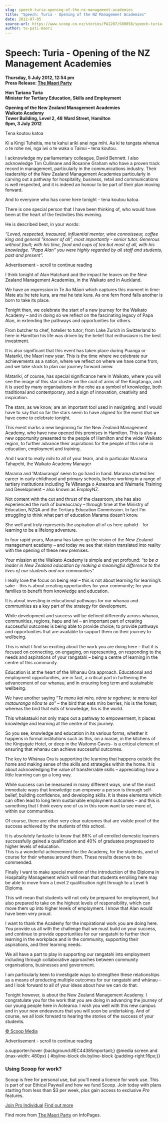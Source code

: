 ```yaml
---
slug: speech-turia-opening-of-the-nz-management-academies
title: "Speech: Turia - Opening of the NZ Management Academies"
date: 2012-07-05
source-url: https://www.scoop.co.nz/stories/PA1207/S00058/speech-turia-opening-of-the-nz-management-academies.htm
author: te-pati-maori
---
```

Speech: Turia - Opening of the NZ Management Academies
======================================================

**Thursday, 5 July 2012, 12:54 pm**  
**Press Release: [The Maori Party](https://info.scoop.co.nz/The_Maori_Party)**

  
  
**Hon Tariana Turia**  
**Minister for Tertiary Education, Skills and Employment**

  
  
**Opening of the New Zealand Management Academies**  
**Waikato Academy**  
**Tower Building, Level 2, 48 Ward Street, Hamilton**  
**6pm, 3 July 2012**  
  
Tena koutou katoa

Ki a Kingi Tuheitia, me te kahui ariki anei nga mihi. Aa ki te tangata whenua o te rohe nei, nga iwi o te waka o Tainui – tena koutou.

I acknowledge my parliamentary colleague, David Bennett. I also acknowledge Tim Cullinane and Rosanne Graham who have a proven track record in management, particularly in the communications industry. Their leadership of the New Zealand Management Academies particularly in carving out a pathway for hospitality, business, retail and communications is well respected, and it is indeed an honour to be part of their plan moving forward.

And to everyone who has come here tonight – tena koutou katoa.

There is one special person that I have been thinking of, who would have been at the heart of the festivities this evening.

He is described best, in your words:

_“Loved, respected, treasured, influential mentor, wine connoisseur, coffee king and general "knower of all", most importantly - senior tutor. Generous without fault; with his time, food and cups of tea but most of all, with his knowledge. "Papa Alan" you were highly regarded by all staff and students, past and present”._

Advertisement - scroll to continue reading





I think tonight of Alan Hatchard and the impact he leaves on the New Zealand Management Academies, in the Waikato and in Auckland.

We have an expression in Te Ao Māori which captures this moment in time: Mate atu he tete kura, ara mai he tete kura. As one fern frond falls another is born to take its place.

Tonight then, we celebrate the start of a new journey for the Waikato Academy – and in doing so we reflect on the fascinating legacy of Papa Alan, in extending the pathways and opportunities for others.

From butcher to chef, hotelier to tutor; from Lake Zurich in Switzerland to here in Hamilton his life was driven by the belief that enthusiasm is the best investment.

It is also significant that this event has taken place during Puanga or Matariki, the Maori new year. This is the time where we celebrate our achievements as a nation, where we reflect on where we have come from, and we take stock to plan our journey forward anew.

Matariki, of course, has special significance here in Waikato, where you will see the image of this star cluster on the coat of arms of the Kingitanga, and it is used by many organisations in the rohe as a symbol of knowledge, both traditional and contemporary, and a sign of innovation, creativity and inspiration.

The stars, as we know, are an important tool used in navigating, and I would have to say that so far the stars seem to have aligned for the event that we have come to celebrate tonight.

This event marks a new beginning for the New Zealand Management Academy, who have now opened this premises in Hamilton. This is also a new opportunity presented to the people of Hamilton and the wider Waikato region, to further advance their aspirations for the people of this rohe in education, employment and training.

And I want to really mihi to all of your team, and in particular Marama Tahapehi, the Waikato Academy Manager

Marama and ‘Matauranga’ seem to go hand in hand. Marama started her career in early childhood and primary schools, before working in a range of tertiary institutions including Te Wānanga o Aotearoa and Waimarie Training and Development – also known as EmployNZ.

Not content with the cut and thrust of the classroom, she has also experienced the rush of bureaucracy – through time at the Ministry of Education, NZQA and the Tertiary Education Commission. In fact I’m struggling to think what part of education Marama doesn’t know.

She well and truly represents the aspiration all of us here uphold – for learning to be a lifelong adventure.

In four rapid years, Marama has taken up the vision of the New Zealand management academy – and today we see that vision translated into reality with the opening of these new premises.

Your mission at the Waikato Academy is simple and yet profound: _“to be a leader in New Zealand education by making a meaningful difference to the lives of our students and our communities”._

I really love the focus on being real – this is not about learning for learning’s sake – this is about creating opportunities for your community; for your families to benefit from knowledge and education.

It is about investing in educational pathways for our whanau and communities as a key part of the strategy for development.

While development and success will be defined differently across whanau, communities, regions, hapu and iwi – an important part of creating successful outcomes is being able to provide choice; to provide pathways and opportunities that are available to support them on their journey to wellbeing.

This is what I find so exciting about the work you are doing here – that it is focused on connecting, on engaging, on representing, on responding to the needs and aspirations of your rangatahi – being a centre of learning in the centre of this community.

Education is at the heart of the Whanau Ora approach. Educational and employment opportunities, are in fact, a critical part in furthering the advancement of our whanau, and in ensuring long term and sustainable wellbeing.

We have another saying “_Te manu kai miro, nōna te ngahere; te manu kai matauranga nōna te ao”_ – the bird that eats miro berries, his is the forest; whereas the bird that eats of knowledge, his is the world.

This whakatauki not only maps out a pathway to empowerment, it places knowledge and learning at the centre of this journey.

So you see, knowledge and education in its various forms, whether it happens in formal institutions such as this, on a marae, in the kitchens of the Kingsgate Hotel, or deep in the Waitomo Caves– is a critical element of ensuring that whanau can achieve successful outcomes.

The key to Whānau Ora is supporting the learning that happens outside the home and making sense of the skills and strategies within the home. It is about acknowledging the value of transferrable skills – appreciating how a little learning can go a long way.

While success can be measured in many different ways, one of the most immediate ways that knowledge can empower a person is through self-belief, building confidence, and developing skills. It is these elements which can often lead to long term sustainable employment outcomes – and this is something that I think every one of us in this room want to see more of, within our communities.

Of course, there are other very clear outcomes that are visible proof of the success achieved by the students of this school.

It is absolutely fantastic to know that 86% of all enrolled domestic learners successfully gained a qualification and 40% of graduates progressed to higher levels of education.  
This is a wonderful achievement for the Academy, for the students, and of course for their whanau around them. These results deserve to be commended.

Finally I want to make special mention of the introduction of the Diploma in Hospitality Management which will mean that students enrolling here may be able to move from a Level 2 qualification right through to a Level 5 Diploma.

This will mean that students will not only be prepared for employment, but also prepared to take on the highest levels of responsibility, which can move them up into higher levels of employment. I know that Alan would have been very proud.

I want to thank the Academy for the inspirational work you are doing here. You provide us all with the challenge that we must build on your success, and continue to provide opportunities for our rangatahi to further their learning in the workplace and in the community, supporting their aspirations, and their learning needs.

We all have a part to play in supporting our rangatahi into employment including through collaborative approaches between community organisations, businesses and government.

I am particularly keen to investigate ways to strengthen these relationships as a means of producing multiple outcomes for our rangatahi and whānau – and I look forward to all of your ideas about how we can do that.

Tonight however, is about the New Zealand Management Academy. I congratulate you for the work that you are doing in advancing the journey of our young people here in Aotearoa. I wish you well with this new campus and in your new endeavours that you will soon be undertaking. And of course, we all look forward to hearing the stories of the success of your students.

  

[© Scoop Media](http://www.scoop.co.nz/about/terms.html)  

Advertisement - scroll to continue reading



a.supporter:hover {background:#EC4438!important;} @media screen and (max-width: 480px) { #byline-block div.byline-block {padding-right:16px;}}

### Using Scoop for work?

Scoop is free for personal use, but you’ll need a licence for work use. This is part of our Ethical Paywall and how we fund Scoop. Join today with plans starting from less than $3 per week, plus gain access to exclusive _Pro_ features.  
  
[Join Pro Individual](https://pro.scoop.co.nz/Individual/?from=ProIn24) [Find out more](https://pro.scoop.co.nz/using-scoop-for-work/?from=ProIn24)

Find more from [The Maori Party](https://info.scoop.co.nz/The_Maori_Party) on InfoPages.